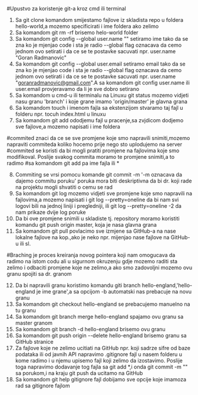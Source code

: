 #Upustvo za koristenje git-a kroz cmd ili terminal

1. Sa git clone komandom smijestamo fajlove iz skladista repo u foldera hello-world,a mozemo specificirati i ime foldera ako zelimo
2. Sa komandom git rm -rf brisemo helo-world folder
3. Sa komandom git config --global user.name "" setiramo ime tako da se zna ko je mjenjao code i sta je radio --global flag oznacava da cemo jednom ovo setirati i da ce se te postavke sacuvati npr. user.name "Goran Radmanovic"
4. Sa komandom git config --global user.email setiramo email tako da se zna ko je mjenjao code i sta je radio --global flag oznacava da cemo jednom ovo setirati i da ce se te postavke sacuvati npr. user.name "goranradmanovic@gmail.com".A sa komandom git config user.name ili user.email provjeravamo da li je sve dobro setirano 
5. Sa komandom u cmd-u ili terminalu na Linuxu git status mozemo vidjeti nasu granu 'branch' i koje grane imamo 'origin/master' je glavna grana
6. Sa komandom touch i imenom fajla sa ekstenzijom stvaramo taj fajl u folderu npr. tocuh index.html u linuxu
7. Sa komandom git add ododjemu fajl u pracenje,sa zvjdicom dodjemo sve fajlove,a mozemo napisati i ime foldera

#commited znaci da ce se sve promjene koje smo napravili snimiti,mozemo napraviti commiteda koliko hocemo prije nego sto uplodujemo na server
#commited se koristi da bi mogli pratiti promjene na fajlovima koje smo modifikoval. Poslije svakog commita moramo te promjene snimiti,a to radimo
#sa komandom git add pa ime fajla ili *

8. Commiting se vrsi pomocu komande git commit -m '-m oznacava da dajemo commitu poruku' poruka mora biti deskriptivna da bi dr. koji rade na projektu mogli shvatiti o cemu se rad
9. Sa komandom git log mozemo vidjeti sve promjene koje smo napravili na fajlovima,a mozemo napisati i git log --pretty=oneline da bi nam svi logovi bili na jednoj liniji i pregledniji, ili git log --pretty=oneline -2 da nam prikaze dvije log poruke
10. Da bi ove promjene snimili u skladiste tj. repository moramo koristiti komandu git push origin master, koja je nasa glavna grana
11. Sa komandom git pull povlacimo sve izmjene sa GitHub-a na nase lokalne fajlove na kop.,ako je neko npr. mijenjao nase fajlove na GitHub-u ili sl.

#Braching je proces kreiranja novog pointera koji nam omogucava da radimo na istom codu ali u sigurnom okruzenju gdje mozemo raditi sta zelimo i odbaciti promjene koje ne zelimo,a ako smo zadovoljni mozemo ovu granu spojiti sa dr. granom

12. Da bi napravili granu koristimo komandu giti branch hello-england,'hello-england je ime grane',a sa opcijom -b automatski nas prebacuje na novu granu
13. Sa komandom git checkout hello-england se prebacujemo manuelno na tu granu
14. Sa komandom git branch merge hello-england spajamo ovu granu sa master granom
15. Sa komandom git branch -d hello-england brisemo ovu granu
16. Sa komandom git push origin --delete hello-england brisemo granu sa GitHub stranice
17. Za fajlove koje ne zelimo ucitiati na GitHub npr. koji sadrze sifre od baze podataka ili od javnih API napravimo .gitignore fajl u nasem folderu u kome radimo i u njemu upisemo fajl koji zelimo da izostavimo. Poslije toga napravimo dodavanje tog fajla sa git add *,i onda git commit -m "" sa porukom,i na kraju git push da ucitamo na GitHub
18. Sa komandom git help gitignore fajl dobijamo sve opcije koje imamoza rad sa gitignore fajlom
